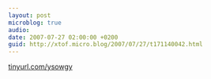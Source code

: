```yaml
---
layout: post
microblog: true
audio: 
date: 2007-07-27 02:00:00 +0200
guid: http://xtof.micro.blog/2007/07/27/t171140042.html
---
```

[tinyurl.com/ysowgy](http://tinyurl.com/ysowgy)
